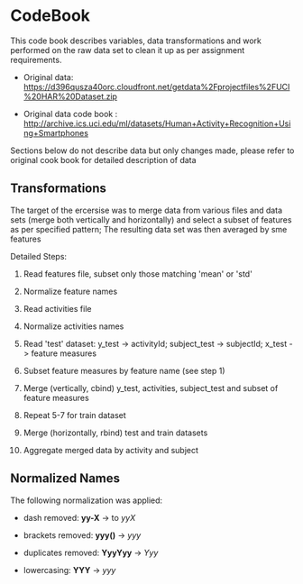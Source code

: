 # CodeBook

This code book describes variables, data transformations and work 
performed on the raw data set to clean it up as per assignment requirements. 


* Original data: https://d396qusza40orc.cloudfront.net/getdata%2Fprojectfiles%2FUCI%20HAR%20Dataset.zip

* Original data code book : http://archive.ics.uci.edu/ml/datasets/Human+Activity+Recognition+Using+Smartphones

Sections below do not describe data but only changes made, please refer to original cook book for detailed description of data

## Transformations
The target of the ercersise was to merge data from various files and data sets (merge both vertically and horizontally) and select a subset of features as per specified pattern; The resulting data set was then averaged by sme features


Detailed Steps:

1. Read features file, subset only those matching 'mean' or 'std'

2. Normalize feature names

3. Read activities file

4. Normalize activities names

5. Read 'test' dataset: y_test -> activityId; subject_test -> subjectId; x_test -> feature measures
  
6. Subset feature measures by feature name (see step 1)

7. Merge (vertically, cbind) y_test, activities, subject_test and subset of feature measures

8. Repeat 5-7 for train dataset

9. Merge (horizontally, rbind) test and train datasets

10. Aggregate merged data by activity and subject

## Normalized Names

The following normalization was applied:

* dash removed: **yy-X** -> to *yyX*

* brackets removed: **yyy()** -> *yyy*

* duplicates removed: **YyyYyy** -> *Yyy*

* lowercasing: **YYY** -> *yyy*


